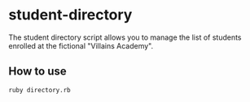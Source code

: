 # student-directory #

The student directory script allows you to manage the list of students enrolled at the fictional "Villains Academy".

## How to use ##

```shell
ruby directory.rb
```

